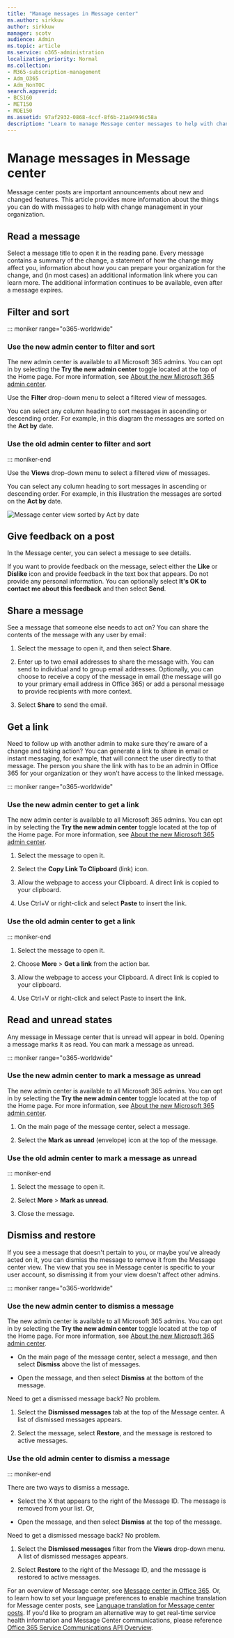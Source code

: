 ```yaml
---
title: "Manage messages in Message center"
ms.author: sirkkuw
author: sirkkuw
manager: scotv
audience: Admin
ms.topic: article
ms.service: o365-administration
localization_priority: Normal
ms.collection: 
- M365-subscription-management 
- Adm_O365
- Adm_NonTOC
search.appverid:
- BCS160
- MET150
- MOE150
ms.assetid: 97af2932-0868-4ccf-8f6b-21a94946c58a    
description: "Learn to manage Message center messages to help with change management."
---
```


# Manage messages in Message center

Message center posts are important announcements about new and changed features. This article provides more information about the things you can do with messages to help with change management in your organization.
  
## Read a message

Select a message title to open it in the reading pane. Every message contains a summary of the change, a statement of how the change may affect you, information about how you can prepare your organization for the change, and (in most cases) an additional information link where you can learn more. The additional information continues to be available, even after a message expires.
  
## Filter and sort

::: moniker range="o365-worldwide"

### Use the new admin center to filter and sort

The new admin center is available to all Microsoft 365 admins. You can opt in by selecting the **Try the new admin center** toggle located at the top of the Home page. For more information, see [About the new Microsoft 365 admin center](../microsoft-365-admin-center-preview.md).

Use the **Filter** drop-down menu to select a filtered view of messages.

You can select any column heading to sort messages in ascending or descending order. For example, in this diagram the messages are sorted on the **Act by** date.

### Use the old admin center to filter and sort

::: moniker-end

Use the **Views** drop-down menu to select a filtered view of messages. 
 
You can select any column heading to sort messages in ascending or descending order. For example, in this illustration the messages are sorted on the **Act by** date.

![Message center view sorted by Act by date](../media/message-center-filter-act-by.png)

## Give feedback on a post

In the Message center, you can select a message to see details.

If you want to provide feedback on the message, select either the **Like** or **Dislike** icon and provide feedback in the text box that appears. Do not provide any personal information. You can optionally select **It's OK to contact me about this feedback** and then select **Send**.

## Share a message

See a message that someone else needs to act on? You can share the contents of the message with any user by email:
  
1. Select the message to open it, and then select **Share**.
  
2. Enter up to two email addresses to share the message with. You can send to individual and to group email addresses. Optionally, you can choose to receive a copy of the message in email (the message will go to your primary email address in Office 365) or add a personal message to provide recipients with more context.
  
3. Select **Share** to send the email.
    
## Get a link

Need to follow up with another admin to make sure they're aware of a change and taking action? You can generate a link to share in email or instant messaging, for example, that will connect the user directly to that message. The person you share the link with has to be an admin in Office 365 for your organization or they won't have access to the linked message.

::: moniker range="o365-worldwide"

### Use the new admin center to get a link

The new admin center is available to all Microsoft 365 admins. You can opt in by selecting the **Try the new admin center** toggle located at the top of the Home page. For more information, see [About the new Microsoft 365 admin center](../microsoft-365-admin-center-preview.md).

1. Select the message to open it.

2. Select the **Copy Link To Clipboard** (link) icon.

3. Allow the webpage to access your Clipboard. A direct link is copied to your clipboard.

4. Use Ctrl+V or right-click and select **Paste** to insert the link.

### Use the old admin center to get a link
  
::: moniker-end

1. Select the message to open it.

2. Choose **More** \> **Get a link** from the action bar.

3. Allow the webpage to access your Clipboard. A direct link is copied to your clipboard.

4. Use Ctrl+V or right-click and select Paste to insert the link.

## Read and unread states

Any message in Message center that is unread will appear in bold. Opening a message marks it as read. You can mark a message as unread.

::: moniker range="o365-worldwide"

### Use the new admin center to mark a message as unread 

The new admin center is available to all Microsoft 365 admins. You can opt in by selecting the **Try the new admin center** toggle located at the top of the Home page. For more information, see [About the new Microsoft 365 admin center](../microsoft-365-admin-center-preview.md).

1. On the main page of the message center, select a message.

2. Select the **Mark as unread** (envelope) icon at the top of the message.

### Use the old admin center to mark a message as unread 
  
::: moniker-end

1. Select the message to open it.

2. Select **More** \> **Mark as unread**.

3. Close the message.

## Dismiss and restore

If you see a message that doesn't pertain to you, or maybe you've already acted on it, you can dismiss the message to remove it from the Message center view. The view that you see in Message center is specific to your user account, so dismissing it from your view doesn't affect other admins.

::: moniker range="o365-worldwide"

### Use the new admin center to dismiss a message

The new admin center is available to all Microsoft 365 admins. You can opt in by selecting the **Try the new admin center** toggle located at the top of the Home page. For more information, see [About the new Microsoft 365 admin center](../microsoft-365-admin-center-preview.md).

- On the main page of the message center, select a message, and then select **Dismiss** above the list of messages.

- Open the message, and then select **Dismiss** at the bottom of the message.

Need to get a dismissed message back? No problem.
  
1. Select the **Dismissed messages** tab at the top of the Message center. A list of dismissed messages appears. 

2. Select the message, select **Restore**, and the message is restored to active messages.

### Use the old admin center to dismiss a message

::: moniker-end

There are two ways to dismiss a message.
  
- Select the X that appears to the right of the Message ID. The message is removed from your list. Or,

- Open the message, and then select **Dismiss** at the top of the message.

Need to get a dismissed message back? No problem.
  
1. Select the **Dismissed messages** filter from the **Views** drop-down menu. A list of dismissed messages appears.

2. Select **Restore** to the right of the Message ID, and the message is restored to active messages.

For an overview of Message center, see [Message center in Office 365](message-center.md). Or, to learn how to set your language preferences to enable machine translation for Message center posts, see [Language translation for Message center posts](language-translation-for-message-center-posts.md). If you'd like to program an alternative way to get real-time service health information and Message Center communications, please reference [Office 365 Service Communications API Overview](https://go.microsoft.com/fwlink/p/?linkid=848507).
  